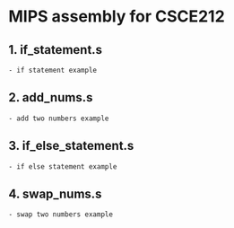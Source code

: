 # MIPS assembly for CSCE212
## 1. if_statement.s
    - if statement example
## 2. add_nums.s
    - add two numbers example
## 3. if_else_statement.s
    - if else statement example
## 4. swap_nums.s
    - swap two numbers example